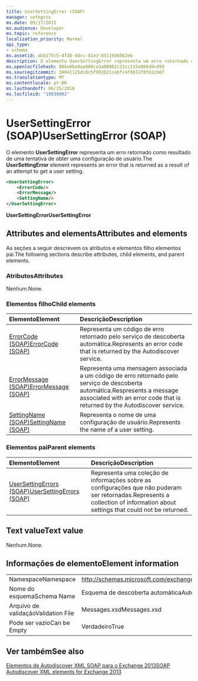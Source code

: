 ```yaml
---
title: UserSettingError (SOAP)
manager: sethgros
ms.date: 09/17/2015
ms.audience: Developer
ms.topic: reference
localization_priority: Normal
api_type:
- schema
ms.assetid: abb175c5-4f38-4dcc-81e3-b511686862eb
description: O elemento UserSettingError representa um erro retornado como resultado de uma tentativa de obter uma configuração de usuário.
ms.openlocfilehash: 886e0be0aa900ce3a00902c21cc115e866d0cd99
ms.sourcegitcommit: 34041125dc8c5f993b21cebfc4f8b72f0fd2cb6f
ms.translationtype: MT
ms.contentlocale: pt-BR
ms.lasthandoff: 06/25/2018
ms.locfileid: "19838002"
---
```

# <a name="usersettingerror-soap"></a><span data-ttu-id="ca9a7-103">UserSettingError (SOAP)</span><span class="sxs-lookup"><span data-stu-id="ca9a7-103">UserSettingError (SOAP)</span></span>

<span data-ttu-id="ca9a7-104">O elemento **UserSettingError** representa um erro retornado como resultado de uma tentativa de obter uma configuração de usuário.</span><span class="sxs-lookup"><span data-stu-id="ca9a7-104">The **UserSettingError** element represents an error that is returned as a result of an attempt to get a user setting.</span></span> 
  
```XML
<UserSettingError>
    <ErrorCode/>
    <ErrorMessage/>
    <SettingName/>
</UserSettingError>
```

 <span data-ttu-id="ca9a7-105">**UserSettingError**</span><span class="sxs-lookup"><span data-stu-id="ca9a7-105">**UserSettingError**</span></span>
## <a name="attributes-and-elements"></a><span data-ttu-id="ca9a7-106">Attributes and elements</span><span class="sxs-lookup"><span data-stu-id="ca9a7-106">Attributes and elements</span></span>

<span data-ttu-id="ca9a7-107">As seções a seguir descrevem os atributos e elementos filho elementos pai.</span><span class="sxs-lookup"><span data-stu-id="ca9a7-107">The following sections describe attributes, child elements, and parent elements.</span></span>
  
### <a name="attributes"></a><span data-ttu-id="ca9a7-108">Atributos</span><span class="sxs-lookup"><span data-stu-id="ca9a7-108">Attributes</span></span>

<span data-ttu-id="ca9a7-109">Nenhum.</span><span class="sxs-lookup"><span data-stu-id="ca9a7-109">None.</span></span>
  
### <a name="child-elements"></a><span data-ttu-id="ca9a7-110">Elementos filho</span><span class="sxs-lookup"><span data-stu-id="ca9a7-110">Child elements</span></span>

|<span data-ttu-id="ca9a7-111">**Elemento**</span><span class="sxs-lookup"><span data-stu-id="ca9a7-111">**Element**</span></span>|<span data-ttu-id="ca9a7-112">**Descrição**</span><span class="sxs-lookup"><span data-stu-id="ca9a7-112">**Description**</span></span>|
|:-----|:-----|
|[<span data-ttu-id="ca9a7-113">ErrorCode (SOAP)</span><span class="sxs-lookup"><span data-stu-id="ca9a7-113">ErrorCode (SOAP)</span></span>](errorcode-soap.md) <br/> |<span data-ttu-id="ca9a7-114">Representa um código de erro retornado pelo serviço de descoberta automática.</span><span class="sxs-lookup"><span data-stu-id="ca9a7-114">Represents an error code that is returned by the Autodiscover service.</span></span>  <br/> |
|[<span data-ttu-id="ca9a7-115">ErrorMessage (SOAP)</span><span class="sxs-lookup"><span data-stu-id="ca9a7-115">ErrorMessage (SOAP)</span></span>](errormessage-soap.md) <br/> |<span data-ttu-id="ca9a7-116">Representa uma mensagem associada a um código de erro retornado pelo serviço de descoberta automática.</span><span class="sxs-lookup"><span data-stu-id="ca9a7-116">Respresents a message associated with an error code that is returned by the Autodiscover service.</span></span>  <br/> |
|[<span data-ttu-id="ca9a7-117">SettingName (SOAP)</span><span class="sxs-lookup"><span data-stu-id="ca9a7-117">SettingName (SOAP)</span></span>](settingname-soap.md) <br/> |<span data-ttu-id="ca9a7-118">Representa o nome de uma configuração de usuário.</span><span class="sxs-lookup"><span data-stu-id="ca9a7-118">Represents the name of a user setting.</span></span>  <br/> |
   
### <a name="parent-elements"></a><span data-ttu-id="ca9a7-119">Elementos pai</span><span class="sxs-lookup"><span data-stu-id="ca9a7-119">Parent elements</span></span>

|<span data-ttu-id="ca9a7-120">**Elemento**</span><span class="sxs-lookup"><span data-stu-id="ca9a7-120">**Element**</span></span>|<span data-ttu-id="ca9a7-121">**Descrição**</span><span class="sxs-lookup"><span data-stu-id="ca9a7-121">**Description**</span></span>|
|:-----|:-----|
|[<span data-ttu-id="ca9a7-122">UserSettingErrors (SOAP)</span><span class="sxs-lookup"><span data-stu-id="ca9a7-122">UserSettingErrors (SOAP)</span></span>](usersettingerrors-soap.md) <br/> |<span data-ttu-id="ca9a7-123">Representa uma coleção de informações sobre as configurações que não puderam ser retornadas.</span><span class="sxs-lookup"><span data-stu-id="ca9a7-123">Represents a collection of information about settings that could not be returned.</span></span>  <br/> |
   
## <a name="text-value"></a><span data-ttu-id="ca9a7-124">Text value</span><span class="sxs-lookup"><span data-stu-id="ca9a7-124">Text value</span></span>

<span data-ttu-id="ca9a7-125">Nenhum.</span><span class="sxs-lookup"><span data-stu-id="ca9a7-125">None.</span></span>
  
## <a name="element-information"></a><span data-ttu-id="ca9a7-126">Informações de elemento</span><span class="sxs-lookup"><span data-stu-id="ca9a7-126">Element information</span></span>

|||
|:-----|:-----|
|<span data-ttu-id="ca9a7-127">Namespace</span><span class="sxs-lookup"><span data-stu-id="ca9a7-127">Namespace</span></span>  <br/> |http://schemas.microsoft.com/exchange/2010/Autodiscover  <br/> |
|<span data-ttu-id="ca9a7-128">Nome do esquema</span><span class="sxs-lookup"><span data-stu-id="ca9a7-128">Schema Name</span></span>  <br/> |<span data-ttu-id="ca9a7-129">Esquema de descoberta automática</span><span class="sxs-lookup"><span data-stu-id="ca9a7-129">Autodiscover schema</span></span>  <br/> |
|<span data-ttu-id="ca9a7-130">Arquivo de validação</span><span class="sxs-lookup"><span data-stu-id="ca9a7-130">Validation File</span></span>  <br/> |<span data-ttu-id="ca9a7-131">Messages.xsd</span><span class="sxs-lookup"><span data-stu-id="ca9a7-131">Messages.xsd</span></span>  <br/> |
|<span data-ttu-id="ca9a7-132">Pode ser vazio</span><span class="sxs-lookup"><span data-stu-id="ca9a7-132">Can be Empty</span></span>  <br/> |<span data-ttu-id="ca9a7-133">Verdadeiro</span><span class="sxs-lookup"><span data-stu-id="ca9a7-133">True</span></span>  <br/> |
   
## <a name="see-also"></a><span data-ttu-id="ca9a7-134">Ver também</span><span class="sxs-lookup"><span data-stu-id="ca9a7-134">See also</span></span>



[<span data-ttu-id="ca9a7-135">Elementos de Autodiscover XML SOAP para o Exchange 2013</span><span class="sxs-lookup"><span data-stu-id="ca9a7-135">SOAP Autodiscover XML elements for Exchange 2013</span></span>](soap-autodiscover-xml-elements-for-exchange-2013.md)

